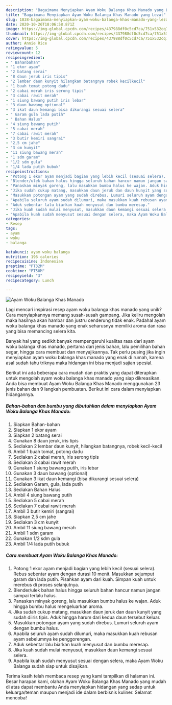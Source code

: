 ```yaml
---
description: "Bagaimana Menyiapkan Ayam Woku Balanga Khas Manado yang Lezat"
title: "Bagaimana Menyiapkan Ayam Woku Balanga Khas Manado yang Lezat"
slug: 1838-bagaimana-menyiapkan-ayam-woku-balanga-khas-manado-yang-lezat
date: 2020-10-26T18:06:58.871Z
image: https://img-global.cpcdn.com/recipes/437988df0c5cd7ca/751x532cq70/ayam-woku-balanga-khas-manado-foto-resep-utama.jpg
thumbnail: https://img-global.cpcdn.com/recipes/437988df0c5cd7ca/751x532cq70/ayam-woku-balanga-khas-manado-foto-resep-utama.jpg
cover: https://img-global.cpcdn.com/recipes/437988df0c5cd7ca/751x532cq70/ayam-woku-balanga-khas-manado-foto-resep-utama.jpg
author: Annie Rice
ratingvalue: 5
reviewcount: 12
recipeingredient:
- " Bahanbahan"
- "1 ekor ayam"
- "2 batang serai"
- "8 daun jeruk iris tipis"
- "2 lembar daun kunyit hilangkan batangnya robek kecilkecil"
- "1 buah tomat potong dadu"
- "2 cabai merah iris serong tipis"
- "3 cabai rawit merah"
- "1 siung bawang putih iris lebar"
- "3 daun bawang optional"
- "3 ikat daun kemangi bisa dikurangi sesuai selera"
- " Garam gula lada putih"
- " Bahan Halus"
- "4 siung bawang putih"
- "5 cabai merah"
- "7 cabai rawit merah"
- "3 butir kemiri sangrai"
- "2,5 cm jahe"
- "3 cm kunyit"
- "11 siung bawang merah"
- "1 sdm garam"
- "1/2 sdm gula"
- "1/4 lada putih bubuk"
recipeinstructions:
- "Potong 1 ekor ayam menjadi bagian yang lebih kecil (sesuai selera). Rebus sebentar ayam dengan durasi 10 menit. Masukkan sejumput garam dan lada putih. Pisahkan ayam dari kuah. Simpan kuah untuk merebus di proses selanjutnya."
- "Blender/ulek bahan halus hingga seluruh bahan hancur namun jangan sampai terlalu halus."
- "Panaskan minyak goreng, lalu masukkan bumbu halus ke wajan. Aduk hingga bumbu halus mengeluarkan aroma."
- "Jika sudah cukup matang, masukkan daun jeruk dan daun kunyit yang sudah diiris tipis. Aduk hingga harum dari kedua daun tersebut keluar."
- "Masukkan potongan ayam yang sudah direbus. Lumuri seluruh ayam dengan bumbu halus."
- "Apabila seluruh ayam sudah dilumuri, maka masukkan kuah rebusan ayam sebelumnya ke penggorengan."
- "Aduk sebentar lalu biarkan kuah menyusut dan bumbu meresap."
- "Jika kuah sudah mulai menyusut, masukkan daun kemangi sesuai selera."
- "Apabila kuah sudah menyusut sesuai dengan selera, maka Ayam Woku Balanga sudah siap untuk disajikan."
categories:
- Resep
tags:
- ayam
- woku
- balanga

katakunci: ayam woku balanga 
nutrition: 196 calories
recipecuisine: Indonesian
preptime: "PT32M"
cooktime: "PT50M"
recipeyield: "3"
recipecategory: Lunch

---
```



![Ayam Woku Balanga Khas Manado](https://img-global.cpcdn.com/recipes/437988df0c5cd7ca/751x532cq70/ayam-woku-balanga-khas-manado-foto-resep-utama.jpg)

Lagi mencari inspirasi resep ayam woku balanga khas manado yang unik? Cara menyiapkannya memang susah-susah gampang. Jika keliru mengolah maka hasilnya akan hambar dan justru cenderung tidak enak. Padahal ayam woku balanga khas manado yang enak seharusnya memiliki aroma dan rasa yang bisa memancing selera kita.

Banyak hal yang sedikit banyak mempengaruhi kualitas rasa dari ayam woku balanga khas manado, pertama dari jenis bahan, lalu pemilihan bahan segar, hingga cara membuat dan menyajikannya. Tak perlu pusing jika ingin menyiapkan ayam woku balanga khas manado yang enak di rumah, karena asal sudah tahu triknya maka hidangan ini bisa menjadi sajian spesial.




Berikut ini ada beberapa cara mudah dan praktis yang dapat diterapkan untuk mengolah ayam woku balanga khas manado yang siap dikreasikan. Anda bisa membuat Ayam Woku Balanga Khas Manado menggunakan 23 jenis bahan dan 9 langkah pembuatan. Berikut ini cara dalam menyiapkan hidangannya.

<!--inarticleads1-->

##### Bahan-bahan dan bumbu yang dibutuhkan dalam menyiapkan Ayam Woku Balanga Khas Manado:

1. Siapkan  Bahan-bahan
1. Siapkan 1 ekor ayam
1. Siapkan 2 batang serai
1. Gunakan 8 daun jeruk, iris tipis
1. Sediakan 2 lembar daun kunyit, hilangkan batangnya, robek kecil-kecil
1. Ambil 1 buah tomat, potong dadu
1. Sediakan 2 cabai merah, iris serong tipis
1. Sediakan 3 cabai rawit merah
1. Gunakan 1 siung bawang putih, iris lebar
1. Gunakan 3 daun bawang (optional)
1. Gunakan 3 ikat daun kemangi (bisa dikurangi sesuai selera)
1. Sediakan  Garam, gula, lada putih
1. Sediakan  Bahan Halus
1. Ambil 4 siung bawang putih
1. Sediakan 5 cabai merah
1. Sediakan 7 cabai rawit merah
1. Ambil 3 butir kemiri (sangrai)
1. Siapkan 2,5 cm jahe
1. Sediakan 3 cm kunyit
1. Ambil 11 siung bawang merah
1. Ambil 1 sdm garam
1. Gunakan 1/2 sdm gula
1. Ambil 1/4 lada putih bubuk




<!--inarticleads2-->

##### Cara membuat Ayam Woku Balanga Khas Manado:

1. Potong 1 ekor ayam menjadi bagian yang lebih kecil (sesuai selera). Rebus sebentar ayam dengan durasi 10 menit. Masukkan sejumput garam dan lada putih. Pisahkan ayam dari kuah. Simpan kuah untuk merebus di proses selanjutnya.
1. Blender/ulek bahan halus hingga seluruh bahan hancur namun jangan sampai terlalu halus.
1. Panaskan minyak goreng, lalu masukkan bumbu halus ke wajan. Aduk hingga bumbu halus mengeluarkan aroma.
1. Jika sudah cukup matang, masukkan daun jeruk dan daun kunyit yang sudah diiris tipis. Aduk hingga harum dari kedua daun tersebut keluar.
1. Masukkan potongan ayam yang sudah direbus. Lumuri seluruh ayam dengan bumbu halus.
1. Apabila seluruh ayam sudah dilumuri, maka masukkan kuah rebusan ayam sebelumnya ke penggorengan.
1. Aduk sebentar lalu biarkan kuah menyusut dan bumbu meresap.
1. Jika kuah sudah mulai menyusut, masukkan daun kemangi sesuai selera.
1. Apabila kuah sudah menyusut sesuai dengan selera, maka Ayam Woku Balanga sudah siap untuk disajikan.




Terima kasih telah membaca resep yang kami tampilkan di halaman ini. Besar harapan kami, olahan Ayam Woku Balanga Khas Manado yang mudah di atas dapat membantu Anda menyiapkan hidangan yang sedap untuk keluarga/teman maupun menjadi ide dalam berbisnis kuliner. Selamat mencoba!
